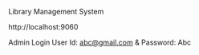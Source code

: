 Library Management System

http://localhost:9060

Admin Login User Id: abc@gmail.com  & Password: Abc

